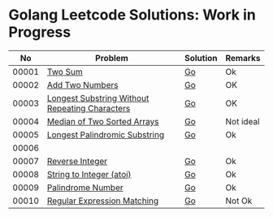# Golang Leetcode Solutions: Work in Progress

|No|Problem|Solution|Remarks
|---|---|---|---|
|00001|[Two Sum](./00001/00001_two_sum.md)|[Go](./00001/00001_two_sum.go)|Ok|
|00002|[Add Two Numbers](./00002/00002_add_two_numbers.md)|[Go](./00002/00002_add_two_numbers.go)|OK|
|00003|[Longest Substring Without Repeating Characters](./00003/problem.md)|[Go](./00003/solution.go)|OK|
|00004|[Median of Two Sorted Arrays](./00004/problem.md)|[Go](./00004/solution.go)|Not ideal|
|00005|[Longest Palindromic Substring](./00005/problem.md)|[Go](./00005/solution.go)|Ok|
|00006|||
|00007|[Reverse Integer](./00007/problem.md)|[Go](./00007/solution.go)|Ok|
|00008|[String to Integer (atoi)](./00008/problem.md)|[Go](./00008/solution.go)|Ok|
|00009|[Palindrome Number](./00009/problem.md)|[Go](./00009/solution.go)|Ok|
|00010|[Regular Expression Matching](./00010/problem.md)|[Go](./00010/solution.go)|Not Ok|